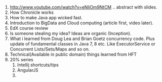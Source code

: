 1. http://www.youtube.com/watch?v=eNliOm9NtCM .. abstract with slides.
2. How Chronicle works
3. How to make Java app wicked fast.
4. Introduction to BigData and Cloud computing (article first, video later).
5. EdX course review
6. Is someone stealing my idea? Ideas are organic (Inception).
7. What i learned from Doug Lea and Brian Goetz concurrency code. Plus update of fundamental classes in Java 7, 8 etc. Like ExecutorService or Concurrent Lists/Sets/Maps and so on.
8. Technical(Available in public domain) things learned from HFT
9. 20% series
    1. Intellij shortcuts/tips
    2. AngularJS
    3. 

